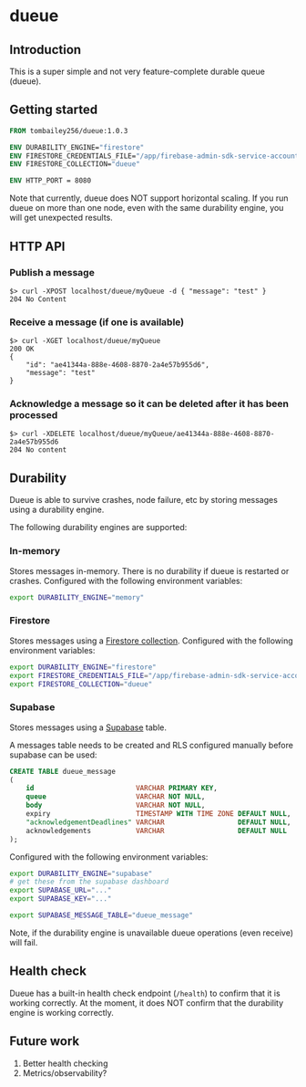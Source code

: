 # dueue

## Introduction

This is a super simple and not very feature-complete durable queue (dueue).

## Getting started

```dockerfile
FROM tombailey256/dueue:1.0.3

ENV DURABILITY_ENGINE="firestore"
ENV FIRESTORE_CREDENTIALS_FILE="/app/firebase-admin-sdk-service-account-credentials.json"
ENV FIRESTORE_COLLECTION="dueue"

ENV HTTP_PORT = 8080
```

Note that currently, dueue does NOT support horizontal scaling. If you run dueue on more than one node, even with the same durability engine, you will get unexpected results.

## HTTP API

### Publish a message
```text
$> curl -XPOST localhost/dueue/myQueue -d { "message": "test" }
204 No Content
```

### Receive a message (if one is available)
```text
$> curl -XGET localhost/dueue/myQueue
200 OK
{
	"id": "ae41344a-888e-4608-8870-2a4e57b955d6",
	"message": "test"
}
```

### Acknowledge a message so it can be deleted after it has been processed
```text
$> curl -XDELETE localhost/dueue/myQueue/ae41344a-888e-4608-8870-2a4e57b955d6
204 No content
```


## Durability

Dueue is able to survive crashes, node failure, etc by storing messages using a durability engine.

The following durability engines are supported:

### In-memory

Stores messages in-memory. There is no durability if dueue is restarted or crashes. Configured with the following environment variables:

```sh
export DURABILITY_ENGINE="memory"
```

### Firestore

Stores messages using a [Firestore collection](https://firebase.google.com/docs/firestore/data-model). Configured with
the following environment variables:

```sh
export DURABILITY_ENGINE="firestore"
export FIRESTORE_CREDENTIALS_FILE="/app/firebase-admin-sdk-service-account-credentials.json"
export FIRESTORE_COLLECTION="dueue"
```

### Supabase

Stores messages using a [Supabase](https://supabase.com/database) table.

A messages table needs to be created and RLS configured manually before supabase can be used:

```sql
CREATE TABLE dueue_message
(
    id                         VARCHAR PRIMARY KEY,
    queue                      VARCHAR NOT NULL,
    body                       VARCHAR NOT NULL,
    expiry                     TIMESTAMP WITH TIME ZONE DEFAULT NULL,
    "acknowledgementDeadlines" VARCHAR                  DEFAULT NULL,
    acknowledgements           VARCHAR                  DEFAULT NULL
);
```

Configured with the following environment variables:

```sh
export DURABILITY_ENGINE="supabase"
# get these from the supabase dashboard
export SUPABASE_URL="..."
export SUPABASE_KEY="..."

export SUPABASE_MESSAGE_TABLE="dueue_message"
```

Note, if the durability engine is unavailable dueue operations (even receive) will fail.

## Health check

Dueue has a built-in health check endpoint (`/health`) to confirm that it is working correctly. At the moment, it does
NOT confirm that the durability engine is working correctly.

## Future work

1. Better health checking
2. Metrics/observability?
